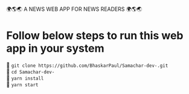 🌍🌎🌏 A NEWS WEB APP FOR NEWS READERS 🌍🌎🌏 <br >

# Follow below steps to run this web app in your system <br >

🏁 `git clone https://github.com/BhaskarPaul/Samachar-dev-.git` <br>
🏁 `cd Samachar-dev-` <br>
🏁 `yarn install` <br>
🏁 `yarn start` <br>
